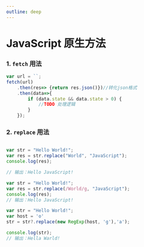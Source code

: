 ```yaml
---
outline: deep
---
```


# JavaScript 原生方法
###  1. <code>fetch</code> 用法
```js
var url = ``;
fetch(url)
    .then(res=> {return res.json()})//转化json格式
    .then(data=>{
        if (data.state && data.state > 0) {  
            //TODO 处理逻辑
        }
    });
```

###  2. <code>replace</code> 用法
```js

var str = "Hello World!";
var res = str.replace("World", "JavaScript");
console.log(res);

// 输出：Hello JavaScript!

var str = "Hello World!";
var res = str.replace(/World/g, "JavaScript");
console.log(res);
// 输出：Hello JavaScript!

var str = "Hello World!";
var host = 'o'
str = str?.replace(new RegExp(host, 'g'),'a');

console.log(str);
// 输出：Hella Warld!

```
